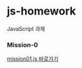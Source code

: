 # js-homework

JavaScript 과제

### Mission-0

[mission01.js 바로가기](./mission01/naver_login/js/mission01.js)
